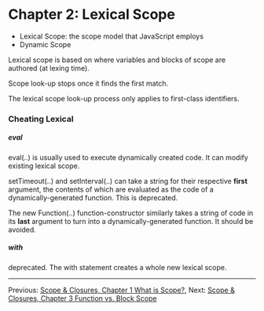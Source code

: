 # Chapter 2: Lexical Scope

* Lexical Scope: the scope model that JavaScript employs
* Dynamic Scope

Lexical scope is based on where variables and blocks of scope are authored (at lexing time).

Scope look-up stops once it finds the first match.

The lexical scope look-up process only applies to first-class identifiers.

### Cheating Lexical

##### eval
eval(..) is usually used to execute dynamically created code.
It can modify existing lexical scope.

setTimeout(..) and setInterval(..) can   take a string for their respective **first** argument, the contents of which are evaluated as the code of a dynamically-generated function. This is deprecated.

The new Function(..) function-constructor similarly takes a string of code in its **last** argument to turn into a dynamically-generated function. It should be avoided.

##### with
deprecated.
The with statement creates a whole new lexical scope.

---
Previous: [Scope & Closures, Chapter 1 What is Scope?](chapter1.md),
Next: [Scope & Closures, Chapter 3 Function vs. Block Scope](chapter3.md)
